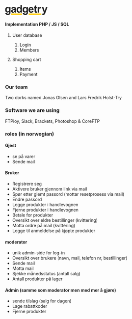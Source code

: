   <img src="https://github.com/jonasol/gadgetry/blob/master/images/logo212121.png" width="138">

  #### Implementation PHP / JS / SQL
  1. User database
      1. Login
      2. Members
      
  2. Shopping cart
      1. Items
      2. Payment
 
      
  ### Our team
  Two dorks named Jonas Olsen and Lars Fredrik Holst-Try
    
  ### Software we are using
  FTPloy, Slack, Brackets, Photoshop & CoreFTP

  ### roles (in norwegian)
  
#### Gjest
  - se på varer
  - Sende mail

 #### Bruker
  - Registrere seg
  - Aktivere bruker gjennom link via mail
  - Spør etter glemt passord (mottar resetprosess via mail)
  - Endre passord
  - Legge produkter i handlevognen
  - Fjerne produkter i handlevognen
  - Betale for produkter
  - Oversikt over eldre bestillinger (kvittering)
  - Motta ordre på mail (kvittering)
  - Legge til anmeldelse på kjøpte produkter

#### moderator
  - unik admin-side for log-in
  - Oversikt over brukere (navn, mail, telefon nr, bestillinger)
  - Sende mail
  - Motta mail
  - Sjekke månedsstatus (antall salg)
  - Antall produkter på lager

#### Admin (samme som moderator men med mer å gjøre)
  - sende tilslag (salg for dagen)
  - Lage rabattkoder
  - Fjerne produkter

